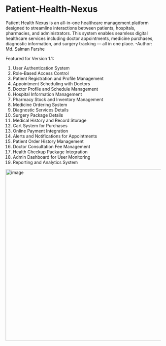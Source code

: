 # Patient-Health-Nexus
Patient Health Nexus is an all-in-one healthcare management platform designed to streamline interactions between patients, hospitals, pharmacies, and administrators. This system enables seamless digital healthcare services including doctor appointments, medicine purchases, diagnostic information, and surgery tracking — all in one place.
-Author: Md. Salman Farshe

Featured for Version 1.1:
1. User Authentication System
2. Role-Based Access Control
3. Patient Registration and Profile Management
4. Appointment Scheduling with Doctors
5. Doctor Profile and Schedule Management
6. Hospital Information Management
7. Pharmacy Stock and Inventory Management
8. Medicine Ordering System
9. Diagnostic Services Details
10. Surgery Package Details
11. Medical History and Record Storage
12. Cart System for Purchases
13. Online Payment Integration
14. Alerts and Notifications for Appointments
15. Patient Order History Management
16. Doctor Consultation Fee Management
17. Health Checkup Package Integration
18. Admin Dashboard for User Monitoring
19. Reporting and Analytics System
<img width="1052" height="557" alt="image" src="https://github.com/user-attachments/assets/88ec02eb-756d-4350-a218-19a4b58301e0" />
